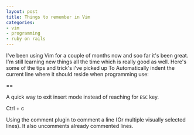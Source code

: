 ```yaml
---
layout: post
title: Things to remember in Vim
categories:
- vim
- programming
- ruby on rails
---
```

I've been using Vim for a couple of months now and soo far it's
been great. I'm still learning new things all the time which is really
good as well. Here's some of the tips and trick's i've picked
up
To Automatically indent the current line where it should reside when
programming use:

  ==

A quick way to exit insert mode instead of reaching for `ESC` key.

  Ctrl + c

Using the comment plugin to comment a line (Or multiple visually selected
lines). It also uncomments already commented lines.
